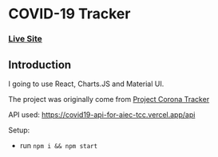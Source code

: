 # COVID-19 Tracker

### [Live Site](https://corona-tracker.vercel.app/)

## Introduction
I going to use React, Charts.JS and Material UI.

The project was originally come from [Project Corona Tracker](https://github.com/adrianhajdin/project_corona_tracker)

API used: https://covid19-api-for-aiec-tcc.vercel.app/api

Setup:
- run ```npm i && npm start```
